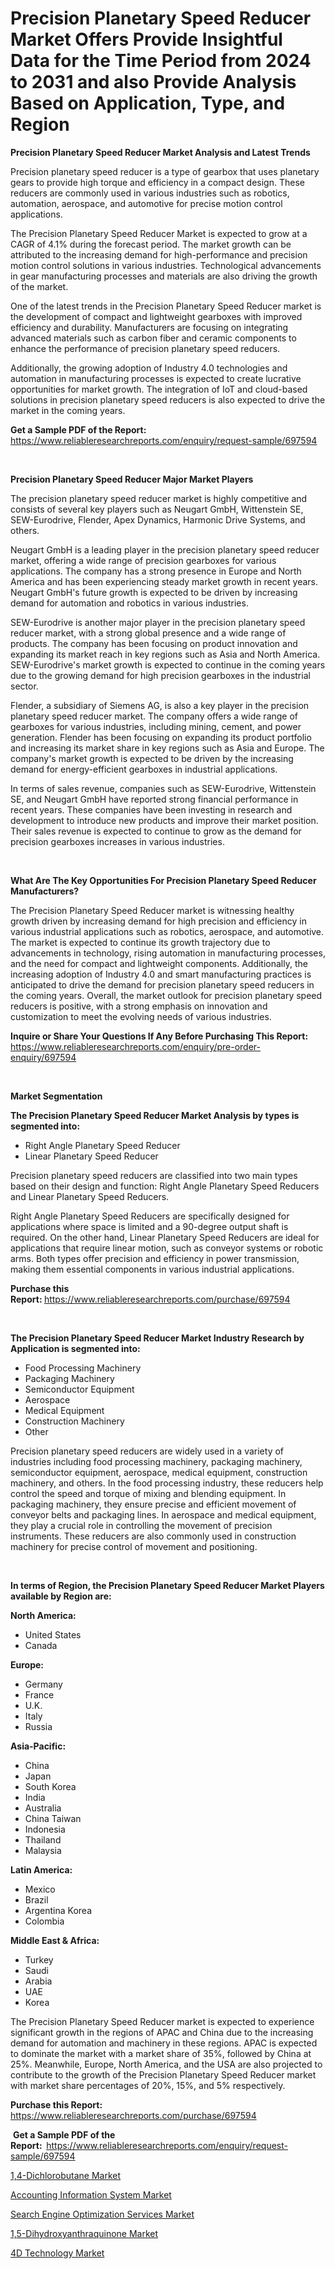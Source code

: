 <p><h1>Precision Planetary Speed Reducer Market Offers Provide Insightful Data for the Time Period from 2024 to 2031 and also Provide Analysis Based on Application, Type, and Region</h1></p><p><strong>Precision Planetary Speed Reducer Market Analysis and Latest Trends</strong></p>
<p><p>Precision planetary speed reducer is a type of gearbox that uses planetary gears to provide high torque and efficiency in a compact design. These reducers are commonly used in various industries such as robotics, automation, aerospace, and automotive for precise motion control applications.</p><p>The Precision Planetary Speed Reducer Market is expected to grow at a CAGR of 4.1% during the forecast period. The market growth can be attributed to the increasing demand for high-performance and precision motion control solutions in various industries. Technological advancements in gear manufacturing processes and materials are also driving the growth of the market.</p><p>One of the latest trends in the Precision Planetary Speed Reducer market is the development of compact and lightweight gearboxes with improved efficiency and durability. Manufacturers are focusing on integrating advanced materials such as carbon fiber and ceramic components to enhance the performance of precision planetary speed reducers.</p><p>Additionally, the growing adoption of Industry 4.0 technologies and automation in manufacturing processes is expected to create lucrative opportunities for market growth. The integration of IoT and cloud-based solutions in precision planetary speed reducers is also expected to drive the market in the coming years.</p></p>
<p><strong>Get a Sample PDF of the Report:&nbsp;</strong> <a href="https://www.reliableresearchreports.com/enquiry/request-sample/697594">https://www.reliableresearchreports.com/enquiry/request-sample/697594</a></p>
<p>&nbsp;</p>
<p><strong>Precision Planetary Speed Reducer Major Market Players</strong></p>
<p><p>The precision planetary speed reducer market is highly competitive and consists of several key players such as Neugart GmbH, Wittenstein SE, SEW-Eurodrive, Flender, Apex Dynamics, Harmonic Drive Systems, and others. </p><p>Neugart GmbH is a leading player in the precision planetary speed reducer market, offering a wide range of precision gearboxes for various applications. The company has a strong presence in Europe and North America and has been experiencing steady market growth in recent years. Neugart GmbH's future growth is expected to be driven by increasing demand for automation and robotics in various industries.</p><p>SEW-Eurodrive is another major player in the precision planetary speed reducer market, with a strong global presence and a wide range of products. The company has been focusing on product innovation and expanding its market reach in key regions such as Asia and North America. SEW-Eurodrive's market growth is expected to continue in the coming years due to the growing demand for high precision gearboxes in the industrial sector.</p><p>Flender, a subsidiary of Siemens AG, is also a key player in the precision planetary speed reducer market. The company offers a wide range of gearboxes for various industries, including mining, cement, and power generation. Flender has been focusing on expanding its product portfolio and increasing its market share in key regions such as Asia and Europe. The company's market growth is expected to be driven by the increasing demand for energy-efficient gearboxes in industrial applications.</p><p>In terms of sales revenue, companies such as SEW-Eurodrive, Wittenstein SE, and Neugart GmbH have reported strong financial performance in recent years. These companies have been investing in research and development to introduce new products and improve their market position. Their sales revenue is expected to continue to grow as the demand for precision gearboxes increases in various industries.</p></p>
<p>&nbsp;</p>
<p><strong>What Are The Key Opportunities For Precision Planetary Speed Reducer Manufacturers?</strong></p>
<p><p>The Precision Planetary Speed Reducer market is witnessing healthy growth driven by increasing demand for high precision and efficiency in various industrial applications such as robotics, aerospace, and automotive. The market is expected to continue its growth trajectory due to advancements in technology, rising automation in manufacturing processes, and the need for compact and lightweight components. Additionally, the increasing adoption of Industry 4.0 and smart manufacturing practices is anticipated to drive the demand for precision planetary speed reducers in the coming years. Overall, the market outlook for precision planetary speed reducers is positive, with a strong emphasis on innovation and customization to meet the evolving needs of various industries.</p></p>
<p><strong>Inquire or Share Your Questions If Any Before Purchasing This Report:</strong> <a href="https://www.reliableresearchreports.com/enquiry/pre-order-enquiry/697594">https://www.reliableresearchreports.com/enquiry/pre-order-enquiry/697594</a></p>
<p>&nbsp;</p>
<p><strong>Market Segmentation</strong></p>
<p><strong>The Precision Planetary Speed Reducer Market Analysis by types is segmented into:</strong></p>
<p><ul><li>Right Angle Planetary Speed Reducer</li><li>Linear Planetary Speed Reducer</li></ul></p>
<p><p>Precision planetary speed reducers are classified into two main types based on their design and function: Right Angle Planetary Speed Reducers and Linear Planetary Speed Reducers.</p><p>Right Angle Planetary Speed Reducers are specifically designed for applications where space is limited and a 90-degree output shaft is required. On the other hand, Linear Planetary Speed Reducers are ideal for applications that require linear motion, such as conveyor systems or robotic arms. Both types offer precision and efficiency in power transmission, making them essential components in various industrial applications.</p></p>
<p><strong>Purchase this Report:&nbsp;</strong><a href="https://www.reliableresearchreports.com/purchase/697594">https://www.reliableresearchreports.com/purchase/697594</a></p>
<p>&nbsp;</p>
<p><strong>The Precision Planetary Speed Reducer Market Industry Research by Application is segmented into:</strong></p>
<p><ul><li>Food Processing Machinery</li><li>Packaging Machinery</li><li>Semiconductor Equipment</li><li>Aerospace</li><li>Medical Equipment</li><li>Construction Machinery</li><li>Other</li></ul></p>
<p><p>Precision planetary speed reducers are widely used in a variety of industries including food processing machinery, packaging machinery, semiconductor equipment, aerospace, medical equipment, construction machinery, and others. In the food processing industry, these reducers help control the speed and torque of mixing and blending equipment. In packaging machinery, they ensure precise and efficient movement of conveyor belts and packaging lines. In aerospace and medical equipment, they play a crucial role in controlling the movement of precision instruments. These reducers are also commonly used in construction machinery for precise control of movement and positioning.</p></p>
<p>&nbsp;</p>
<p><strong>In terms of Region, the Precision Planetary Speed Reducer Market Players available by Region are:</strong></p>
<p>
    <p> <strong> North America: </strong>
        <ul>
            <li>United States</li>
            <li>Canada</li>
        </ul>
        </p> 
    <p> <strong> Europe: </strong>
        <ul>
            <li>Germany</li>
            <li>France</li>
            <li>U.K.</li>
            <li>Italy</li>
            <li>Russia</li>
        </ul>
        </p> 
    <p> <strong> Asia-Pacific: </strong>
        <ul>
            <li>China</li>
            <li>Japan</li>
            <li>South Korea</li>
            <li>India</li>
            <li>Australia</li>
            <li>China Taiwan</li>
            <li>Indonesia</li>
            <li>Thailand</li>
            <li>Malaysia</li>
        </ul>
        </p> 
    <p> <strong> Latin America: </strong>
        <ul>
            <li>Mexico</li>
            <li>Brazil</li>
            <li>Argentina Korea</li>
            <li>Colombia</li>
        </ul>
        </p> 
    <p> <strong> Middle East & Africa: </strong>
        <ul>
            <li>Turkey</li>
            <li>Saudi</li>
            <li>Arabia</li>
            <li>UAE</li>
            <li>Korea</li>
        </ul>
    </p>
    </p>
<p><p>The Precision Planetary Speed Reducer market is expected to experience significant growth in the regions of APAC and China due to the increasing demand for automation and machinery in these regions. APAC is expected to dominate the market with a market share of 35%, followed by China at 25%. Meanwhile, Europe, North America, and the USA are also projected to contribute to the growth of the Precision Planetary Speed Reducer market with market share percentages of 20%, 15%, and 5% respectively.</p></p>
<p><strong>Purchase this Report: </strong><a href="https://www.reliableresearchreports.com/purchase/697594">https://www.reliableresearchreports.com/purchase/697594</a></p>
<p>&nbsp;<strong>Get a Sample PDF of the Report:&nbsp;&nbsp;</strong><a href="https://www.reliableresearchreports.com/enquiry/request-sample/697594">https://www.reliableresearchreports.com/enquiry/request-sample/697594</a></p>
<p><strong></strong></p>
<p><p><a href="https://github.com/Sherrillcrooksxa8i18ucf2m/Market-Research-Report-List-1/blob/main/14-dichlorobutane-market.md">1,4-Dichlorobutane Market</a></p><p><a href="https://medium.com/p/80ec5187b675/edit">Accounting Information System Market</a></p><p><a href="https://medium.com/p/5b0ac951aa68/edit">Search Engine Optimization Services Market</a></p><p><a href="https://github.com/Chiragrp22/Market-Research-Report-List-3/blob/main/15-dihydroxyanthraquinone-market.md">1,5-Dihydroxyanthraquinone Market</a></p><p><a href="https://medium.com/p/01646f69ef17/edit">4D Technology Market</a></p></p>